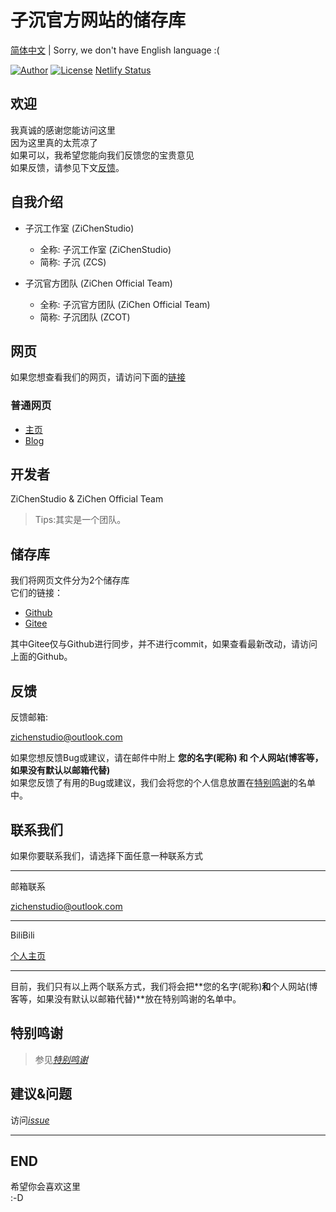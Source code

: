 # **子沉官方网站的储存库**
[简体中文](/README.md) | Sorry, we don't have English language :(

[![Author](https://img.shields.io/badge/Author-ZiChenStudio-39c5bb.svg?style=flat-square)](https://github.com/ZiChenStudio)
[![License](https://img.shields.io/github/license/ZiChenStudio/zichenstudioweb.svg?style=flat-square)](https://github.com/ZiChenStudio/zichenstudioweb/blob/master/LICENSE
)
[Netlify Status](https://app.netlify.com/sites/zichenstudio/deploys)


## 欢迎
我真诚的感谢您能访问这里<br>因为这里真的太荒凉了<br>如果可以，我希望您能向我们反馈您的宝贵意见<br>如果反馈，请参见下文[反馈](#反馈)。

## 自我介绍

- 子沉工作室 (ZiChenStudio)
  - 全称: 子沉工作室 (ZiChenStudio)
  - 简称: 子沉 (ZCS)

- 子沉官方团队 (ZiChen Official Team)
  - 全称: 子沉官方团队 (ZiChen Official Team)
  - 简称: 子沉团队 (ZCOT)

## 网页
如果您想查看我们的网页，请访问下面的[链接](#普通网页)

### 普通网页

- [主页](https://zichenstudio.netlify.app/)
- [Blog](https://zichenstudio.netlify.app/blog/)

## 开发者
ZiChenStudio & ZiChen Official Team
> Tips:其实是一个团队。

## 储存库
我们将网页文件分为2个储存库<br>
它们的链接：
- [Github](https://github.com/ZiChenStudio/zichenstudioweb)
- [Gitee](https://gitee.com/zichenstudio/zichenstudioweb)

其中Gitee仅与Github进行同步，并不进行commit，如果查看最新改动，请访问上面的Github。
## 反馈
反馈邮箱:

<zichenstudio@outlook.com>

如果您想反馈Bug或建议，请在邮件中附上 **您的名字(昵称) 和 个人网站(博客等，如果没有默认以邮箱代替)** <br>
如果您反馈了有用的Bug或建议，我们会将您的个人信息放置在[特别鸣谢](#特别鸣谢)的名单中。

## 联系我们
如果你要联系我们，请选择下面任意一种联系方式

---
邮箱联系
<br>

<zichenstudio@outlook.com>

---
BiliBili<br>

[个人主页](https://space.bilibili.com/1740643474)

---
目前，我们只有以上两个联系方式，我们将会把**您的名字(昵称)**和**个人网站(博客等，如果没有默认以邮箱代替)**放在特别鸣谢的名单中。

## 特别鸣谢
> 参见[*特别鸣谢*](https://zichenstudio.netlify.app/html/thanks.html)

## 建议&问题
访问[*issue*](https://github.com/ZiChenStudio/zichenstudioweb/issues "Github Issues")

---

## END

希望你会喜欢这里<br>
:-D
